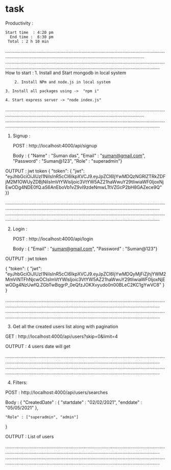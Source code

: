 # task
Productivity :

	Start time  : 4:20 pm
      End time :  6:30 pm 
     Total : 2 h 10 min

........................................................................................................................................................................................................................................
....................................................................................................................................................................................................................................................
How to start  : 
	1. Install and  Start mongodb in local system
	
        2. Install NPm and node.js in local system
	
	3. Install all packages using ->  "npm i"
	
	4. Start express server -> "node index.js"
	

........................................................................................................................................................................................................................................
....................................................................................................................................................................................................................................................

1. Signup : 
	
     POST : http://localhost:4000/api/signup
    
    Body : {
	"Name" : "Suman das",
	"Email" : "suman@gmail.com",
	"Password" : "Suman@123",
	"Role" : "superadmin"}

  OUTPUT :   jwt token
	{
    "token": {
        "jwt": "eyJhbGciOiJIUzI1NiIsInR5cCI6IkpXVCJ9.eyJpZCI6IjYwMDQzNGRlZTRkZDFjM2M1OWUyZDBjNiIsImVtYWlsIjoic3VtYW5AZ21haWwuY29tIiwiaWF0IjoxNjEwODg4NDE0fQ.aS6AnEboVb1vZ9vI9zdeNmwLTtVZGcP2bH8GAZece9Q"
    }}

....................................................................................................................................................................................................................................................
....................................................................................................................................................................................................................................................

2. Login : 

	POST : http://localhost:4000/api/login

     Body : {
	"Email" : "suman@gmail.com",
	"Password" : "Suman@123"}

OUTPUT : jwt token

{
    "token": {
        "jwt": "eyJhbGciOiJIUzI1NiIsInR5cCI6IkpXVCJ9.eyJpZCI6IjYwMDQyMjFiZjhjYWM2MmViNTFhNjcwOCIsImVtYWlsIjoic3VtYW5AZ21haWwuY29tIiwiaWF0IjoxNjEwODg4NzUwfQ.ZGbTwBqgrP_0eQfzJOKXvyudo0n00BLeC2KC1gYwVC8"
    }
}

....................................................................................................................................................................................................................................................
....................................................................................................................................................................................................................................................

3.  Get all the created users list  along with pagination

GET : http://localhost:4000/api/users?skip=0&limit=4

OUTPUT : 4 users date will get

....................................................................................................................................................................................................................................................
....................................................................................................................................................................................................................................................

4.  Filters: 

POST : http://localhost:4000/api/users/searches

Body : {
	"CreatedDate" : {
		"startdate" : "02/02/2021",
		"enddate" : "05/05/2021"
	},
	
	"Role" : ["superadmin", "admin"]
}

 OUTPUT : List of users

....................................................................................................................................................................................................................................................
....................................................................................................................................................................................................................................................

